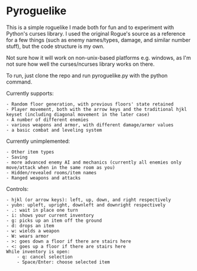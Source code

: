 # Pyroguelike
This is a simple roguelike I made both for fun and to experiment with Python's curses library.
I used the original Rogue's source as a reference for a few things (such as enemy names/types, damage, and similar number stuff), but the code structure is my own.

Not sure how it will work on non-unix-based platforms e.g. windows, as I'm not sure how well the curses/ncurses library works on there.

To run, just clone the repo and run pyroguelike.py with the python command.

Currently supports:

	- Random floor generation, with previous floors' state retained
	- Player movement, both with the arrow keys and the traditional hjkl keyset (including diagonal movement in the later case)
	- A number of different enemies
	- various weapons and armor, with different damage/armor values
	- a basic combat and leveling system

Currently unimplemented:

	- Other item types
	- Saving
	- more advanced enemy AI and mechanics (currently all enemies only move/attack when in the same room as you)
	- Hidden/revealed rooms/item names
	- Ranged weapons and attacks

Controls:
	
	- hjkl (or arrow keys): left, up, down, and right respectively
	- yubn: upleft, upright, downleft and downright respectively
	- .: wait in place one turn
	- i: shows your current inventory
	- g: picks up an item off the ground
	- d: drops an item
	- w: wields a weapon
	- W: wears armor
	- >: goes down a floor if there are stairs here
	- <: goes up a floor if there are stairs here
	While inventory is open:
		- q: cancel selection
		- Space/Enter: choose selected item